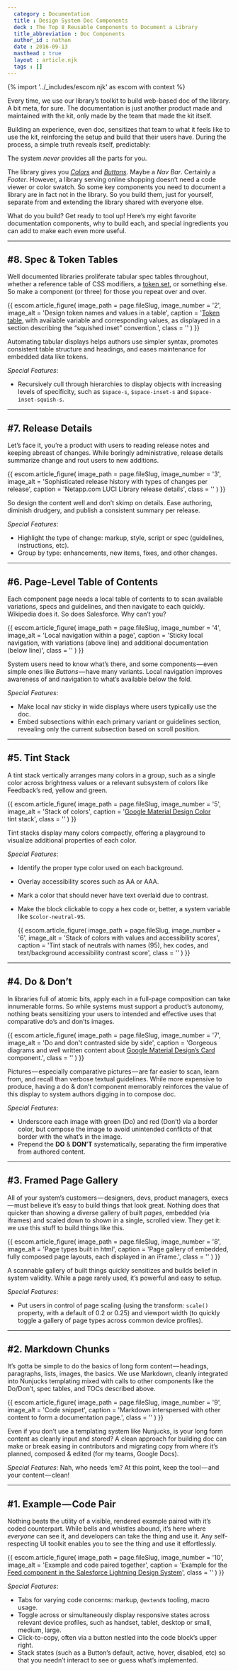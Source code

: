 ```yaml
---
  category : Documentation
  title : Design System Doc Components
  deck : The Top 8 Reusable Components to Document a Library
  title_abbreviation : Doc Components
  author_id : nathan
  date : 2016-09-13
  masthead : true
  layout : article.njk
  tags : []
---
```


{% import '../_includes/escom.njk' as escom with context %}

Every time, we use our library’s toolkit to build web-based doc of the library. A bit meta, for sure. The documentation is just another product made and maintained with the kit, only made by the team that made the kit itself.

Building an experience, even doc, sensitizes that team to what it feels like to use the kit, reinforcing the setup and build that their users have. During the process, a simple truth reveals itself, predictably:

The system <em>never</em> provides all the parts for you.

The library gives you [_Colors_](/articles/color-in-design-systems) and [_Buttons_](/articles/buttons-in-design-systems). Maybe a _Nav Bar_. Certainly a _Footer_. However, a library serving online shopping doesn’t need a code viewer or color swatch. So some key components you need to document a library are in fact not in the library. So you build them, just for yourself, separate from and extending the library shared with everyone else.

What do you build? Get ready to tool up! Here’s my eight favorite documentation components, why to build each, and special ingredients you can add to make each even more useful.

---

## #8. Spec & Token Tables

Well documented libraries proliferate tabular spec tables throughout, whether a reference table of CSS modifiers, a [token set](/articles/tokens-in-design-systems), or something else. So make a component (or three) for those you repeat over and over.

{{ escom.article_figure(
      image_path = page.fileSlug,
      image_number = '2',
      image_alt = 'Design token names and values in a table',
      caption = '<a href="/articles/tokens-in-design-systems" target="_blank">Token table</a>, with available variable and corresponding values, as displayed in a section describing the “squished inset” convention.',
      class = ''
  ) }}

Automating tabular displays helps authors use simpler syntax, promotes consistent table structure and headings, and eases maintenance for embedded data like tokens.

_Special Features_:

- Recursively cull through hierarchies to display objects with increasing levels of specificity, such as `$space-s`, `$space-inset-s` and `$space-inset-squish-s`.

---

## #7. Release Details

Let’s face it, you’re a product with users to reading release notes and keeping abreast of changes. While boringly administrative, release details summarize change and rout users to new additions.

{{ escom.article_figure(
      image_path = page.fileSlug,
      image_number = '3',
      image_alt = 'Sophisticated release history with types of changes per release',
      caption = 'Netapp.com LUCI Library release details',
      class = ''
  ) }}

So design the content well and don’t skimp on details. Ease authoring, diminish drudgery, and publish a consistent summary per release.

_Special Features_:

- Highlight the type of change: markup, style, script or spec (guidelines, instructions, etc).
- Group by type: enhancements, new items, fixes, and other changes.

---

## #6. Page-Level Table of Contents

Each component page needs a local table of contents to to scan available variations, specs and guidelines, and then navigate to each quickly. Wikipedia does it. So does Salesforce. Why can’t you?

{{ escom.article_figure(
      image_path = page.fileSlug,
      image_number = '4',
      image_alt = 'Local navigation within a page',
      caption = 'Sticky local navigation, with variations (above line) and additional documentation (below line)',
      class = ''
  ) }}

System users need to know what’s there, and some components — even simple ones like *Buttons* — have many variants. Local navigation improves awareness of and navigation to what’s available below the fold.

_Special Features_:

- Make local nav sticky in wide displays where users typically use the doc.
- Embed subsections within each primary variant or guidelines section, revealing only the current subsection based on scroll position.

---

## #5. Tint Stack

A tint stack vertically arranges many colors in a group, such as a single color across brightness values or a relevant subsystem of colors like Feedback’s red, yellow and green.

{{ escom.article_figure(
      image_path = page.fileSlug,
      image_number = '5',
      image_alt = 'Stack of colors',
      caption = '<a href="https://material.google.com/style/color.html" rel="nofollow noopener" target="_blank">Google Material Design Color</a> tint stack',
      class = ''
  ) }}

Tint stacks display many colors compactly, offering a playground to visualize additional properties of each color.

_Special Features_:

- Identify the proper type color used on each background.
- Overlay accessibility scores such as AA or AAA.
- Mark a color that should never have text overlaid due to contrast.
- Make the block clickable to copy a hex code or, better, a system variable like `$color-neutral-95`.

  {{ escom.article_figure(
      image_path = page.fileSlug,
      image_number = '6',
      image_alt = 'Stack of colors with values and accessibility scores',
      caption = 'Tint stack of neutrals with names (95), hex codes, and text/background accessibility contrast score',
      class = ''
  ) }}

---

## #4. Do &amp; Don’t

In libraries full of atomic bits, apply each in a full-page composition can take innumerable forms. So while systems must support a product’s autonomy, nothing beats sensitizing your users to intended and effective uses that comparative do’s and don’ts images.

{{ escom.article_figure(
      image_path = page.fileSlug,
      image_number = '7',
      image_alt = 'Do and don\'t contrasted side by side',
      caption = 'Gorgeous diagrams and well written content about <a href="https://material.google.com/components/cards.html#cards-usage" rel="nofollow noopener" target="_blank">Google Material Design’s Card</a> component.',
      class = ''
  ) }}

Pictures — especially comparative pictures — are far easier to scan, learn from, and recall than verbose textual guidelines. While more expensive to produce, having a do & don’t component memorably reinforces the value of this display to system authors digging in to compose doc.

_Special Features_:

- Underscore each image with green (Do) and red (Don’t) via a border color, but compose the image to avoid unintended conflicts of that border with the what’s in the image.
- Prepend the **DO** & **DON’T** systematically, separating the firm imperative from authored content.

---

## #3. Framed Page Gallery

All of your system’s customers — designers, devs, product managers, execs — must believe it’s easy to build things that look great. Nothing does that quicker than showing a diverse gallery of built _pages_, embedded (via iframes) and scaled down to shown in a single, scrolled view. They get it: we use this stuff to build things like this.

{{ escom.article_figure(
      image_path = page.fileSlug,
      image_number = '8',
      image_alt = 'Page types built in html',
      caption = 'Page gallery of embedded, fully composed page layouts, each displayed in an iFrame.',
      class = ''
  ) }}

A scannable gallery of built things quickly sensitizes and builds belief in system validity. While a page rarely used, it’s powerful and easy to setup.

_Special Features_:

- Put users in control of page scaling (using the transform: `scale()` property, with a default of 0.2 or 0.25) and viewport width (to quickly toggle a gallery of page types across common device profiles).

---

## #2. Markdown Chunks

It’s gotta be simple to do the basics of long form content — headings, paragraphs, lists, images, the basics. We use Markdown, cleanly integrated into Nunjucks templating mixed with calls to other components like the Do/Don’t, spec tables, and TOCs described above.

{{ escom.article_figure(
      image_path = page.fileSlug,
      image_number = '9',
      image_alt = 'Code snippet',
      caption = 'Markdown interspersed with other content to form a documentation page.',
      class = ''
  ) }}

Even if you don’t use a templating system like Nunjucks, is your long form content as cleanly input and stored? A clean approach for building doc can make or break easing in contributors and migrating copy from where it’s planned, composed & edited (for my teams, Google Docs).

_Special Features_: Nah, who needs ‘em? At this point, keep the tool — and your content — clean!

---

## #1. Example — Code Pair

Nothing beats the utility of a visible, rendered example paired with it’s coded counterpart. While bells and whistles abound, it’s here where _everyone_ can see it, and developers can take the thing and use it. Any self-respecting UI toolkit enables you to see the thing and use it effortlessly.

{{ escom.article_figure(
      image_path = page.fileSlug,
      image_number = '10',
      image_alt = 'Example and code paired together',
      caption = 'Example for the <a href="https://www.lightningdesignsystem.com/components/feeds/" rel="nofollow noopener" target="_blank">Feed component in the Salesforce Lightning Design System</a>',
      class = ''
  ) }}

_Special Features_:

- Tabs for varying code concerns: markup, `@extend`s tooling, macro usage.
- Toggle across or simultaneously display responsive states across relevant device profiles, such as handset, tablet, desktop or small, medium, large.
- Click-to-copy, often via a button nestled into the code block’s upper right.
- Stack states (such as a Button’s default, active, hover, disabled, etc) so that you needn’t interact to see or guess what’s implemented.
